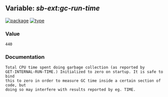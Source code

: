 ## Variable: ***sb-ext:*gc-run-time****
[![package](https://img.shields.io/badge/Package-SB--EXT-5f9ea0.svg?style=social&colorA=999999)](../) [![type](https://img.shields.io/badge/Type-Variable-5f9ea0.svg?style=social&colorA=999999)](../#variable) 
### Value
```
440
```
### Documentation
```
Total CPU time spent doing garbage collection (as reported by
GET-INTERNAL-RUN-TIME.) Initialized to zero on startup. It is safe to bind
this to zero in order to measure GC time inside a certain section of code, but
doing so may interfere with results reported by eg. TIME.
```

